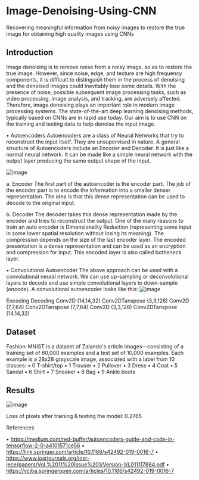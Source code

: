 # Image-Denoising-Using-CNN
Recovering meaningful information from noisy images to restore the true image for obtaining high quality images using CNNs

## Introduction
Image denoising is to remove noise from a noisy image, so as to restore the true image. However, since noise, edge, and texture are high frequency components, it is difficult to distinguish them in the process of denoising and the denoised images could inevitably lose some details. With the presence of noise, possible subsequent image processing tasks, such as video processing, image analysis, and tracking, are adversely affected. Therefore, image denoising plays an important role in modern image processing systems.
The state-of-the-art deep learning denoising methods, typically based on CNNs are in rapid use today. Our aim is to use CNN on the training and testing data to help denoise the input image.


•	Autoencoders
Autoencoders are a class of Neural Networks that try to reconstruct the input itself. They are unsupervised in nature. A general structure of Autoencoders include an Encoder and Decoder. It is just like a normal neural network. It can be made like a simple neural network with the output layer producing the same output shape of the input.

![image](https://user-images.githubusercontent.com/55191928/140600999-be0a9f6c-4288-4588-9b2b-64ec8ce55aac.png)

a.	Encoder
The first part of the autoencoder is the encoder part. The job of the encoder part is to encode the information into a smaller denser representation. The idea is that this dense representation can be used to decode to the original input.

b.	Decoder
The decoder takes this dense representation made by the encoder and tries to reconstruct the output.
One of the many reasons to train an auto encoder is Dimensionality Reduction (representing some input in some lower spatial resolution without losing its meaning). The compression depends on the size of the last encoder layer. The encoded presentation is a dense representation and can be used as an encryption and compression for input. This encoded layer is also called bottleneck layer.


•	Convolutional Autoencoder
The above approach can be used with a convolutional neural network. We can use up-sampling or deconvolutional layers to decode and use simple convolutional layers to down-sample (encode).
A convolutional autoencoder looks like this: 
![image](https://user-images.githubusercontent.com/55191928/140601034-4b9fb194-37df-4aa1-b6f4-531a4c741db5.png)

Encoding	          Decoding
Conv2D (14,14,32)	  Conv2DTanspose (3,3,128)
Conv2D (7,7,64)	    Conv2DTanspose (7,7,64)
Conv2D (3,3,128)	  Conv2DTanspose (14,14,32)


## Dataset 
Fashion-MNIST is a dataset of Zalando's article images—consisting of a training set of 60,000 examples and a test set of 10,000 examples. 
Each example is a 28x28 grayscale image, associated with a label from 10 classes:
•	0 T-shirt/top
•	1 Trouser
•	2 Pullover
•	3 Dress
•	4 Coat
•	5 Sandal 
•	6 Shirt
•	7 Sneaker
•	8 Bag
•	9 Ankle boots

## Results
![image](https://user-images.githubusercontent.com/55191928/140601106-86ee784a-add4-4d50-8e00-bb6893ec4c7e.png)

Loss of pixels after training & testing the model: 0.2765


References

•	https://medium.com/red-buffer/autoencoders-guide-and-code-in-tensorflow-2-0-a4101571ce56
•	https://link.springer.com/article/10.1186/s42492-019-0016-7
•	https://www.iosrjournals.org/iosr-jece/papers/Vol.%2011%20Issue%201/Version-1/L011117884.pdf
•	https://vciba.springeropen.com/articles/10.1186/s42492-019-0016-7

